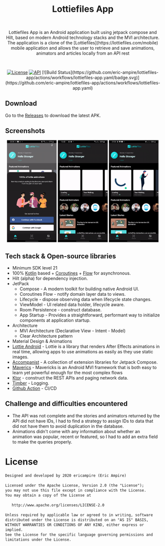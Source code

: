 <h1 align="center">Lottiefiles App</h1><br>
<p align="center">  
Lottiefiles App is an Android application built using jetpack compose and Hilt, based on modern Android technology stacks and the MVI architecture. 
The application is a clone of the [Lottiefiles](https://lottiefiles.com/mobile) mobile application and allows the user to retrieve and save animations, animators and articles locally from an API rest
</p>
<br>

<p align="center">
  <a href="https://opensource.org/licenses/Apache-2.0"><img alt="License" src="https://img.shields.io/badge/License-Apache%202.0-blue.svg"/></a>
  <a href="https://android-arsenal.com/api?level=21"><img alt="API" src="https://img.shields.io/badge/API-21%2B-brightgreen.svg?style=flat"/></a>
  [![Build Status](https://github.com/eric-ampire/lottiefiles-app/actions/workflows/lottiefiles-app.yaml/badge.svg)](https://github.com/eric-ampire/lottiefiles-app/actions/workflows/lottiefiles-app.yaml)
</p>

## Download
Go to the [Releases](https://github.com/eric-ampire/lottiefiles-app/releases) to download the latest APK.

## Screenshots
<p align="center">
  <img src="/preview/preview_01.gif" width="32%"/>
  <img src="/preview/preview_02.gif" width="32%"/>
  <img src="/preview/preview_03.gif" width="32%"/>
</p>

## Tech stack & Open-source libraries
- Minimum SDK level 21
- 100% [Kotlin](https://kotlinlang.org/) based + [Coroutines](https://github.com/Kotlin/kotlinx.coroutines) + [Flow](https://kotlin.github.io/kotlinx.coroutines/kotlinx-coroutines-core/kotlinx.coroutines.flow/) for asynchronous.
- Hilt (alpha) for dependency injection.
- JetPack
    - Compose - A modern toolkit for building native Android UI.
    - Coroutines Flow - notify domain layer data to views.
    - Lifecycle - dispose observing data when lifecycle state changes.
    - ViewModel - UI related data holder, lifecycle aware.
    - Room Persistence - construct database.
    - App Startup - Provides a straightforward, performant way to initialize components at application startup.
- Architecture
    - MVI Architecture (Declarative View - Intent - Model)
    - Clear Architecture pattern
- Material Design & Animations
- [Lottie Android](https://airbnb.design/lottie/) - Lottie is a library that renders After Effects animations in real time, allowing apps to use animations as easily as they use static images.
- [Accompanist](https://github.com/google/accompanist) - A collection of extension libraries for Jetpack Compose.
- [Maverics](https://airbnb.io/mavericks/#/) - Mavericks is an Android MVI framework that is both easy to learn yet powerful enough for the most complex flows
- [Ktor](https://github.com/square/retrofit) - construct the REST APIs and paging network data.
- [Timber](https://github.com/JakeWharton/timber) - Logging.
- [Github Action](https://docs.github.com/en/actions) - CI/CD

## Challenge and difficulties encountered
* The API was not complete and the stories and animators returned by the API did not have IDs, I had to find a strategy to assign IDs to data that did not have them to avoid duplication in the database. 
* Animations didn't come with any information about whether an animation was popular, recent or featured, so I had to add an extra field to make the queries properly.

# License

```
Designed and developed by 2020 ericampire (Eric Ampire)

Licensed under the Apache License, Version 2.0 (the "License");
you may not use this file except in compliance with the License.
You may obtain a copy of the License at

   http://www.apache.org/licenses/LICENSE-2.0

Unless required by applicable law or agreed to in writing, software
distributed under the License is distributed on an "AS IS" BASIS,
WITHOUT WARRANTIES OR CONDITIONS OF ANY KIND, either express or implied.
See the License for the specific language governing permissions and
limitations under the License.
```
